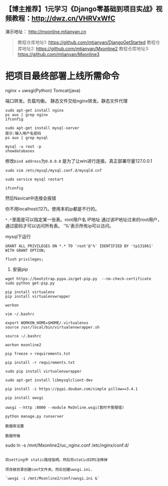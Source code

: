 ## 【博主推荐】1元学习《Django零基础到项目实战》视频教程：http://dwz.cn/VHRVxWfC

演示地址： http://mxonline.mtianyan.cn

>教程仓库地址1: https://github.com/mtianyan/DjangoGetStarted
教程仓库地址2: https://github.com/mtianyan/Mxonline2
教程仓库地址3: https://github.com/mtianyan/Mxonline3

# 把项目最终部署上线所需命令

nginx + uwsgi(Python) Tomcat(java)

端口转发。负载均衡。
静态文件交给nginx转发。静态文件代理

```
sudo apt-get install nginx
ps aux | grep nginx
ifconfig
```

```
sudo apt-get install mysql-server
提示:输入用户名密码
ps aux | grep mysql
```

```
mysql -u root -p
showdatabases
```

修改`bind address`为`0.0.0.0` 是为了让win进行连接。真正部署尽量127.0.0.1

```
sudo vim /etc/mysql/mysql.conf.d/mysqld.cnf

sudo service mysql restart

ifconfig
```
 
然后Navicat中连接会报错

你不用localhost(127)。使用本机ip都是不行的。

`*.*`里面是可以指定某一张表。root用户名 IP地址
通过该IP地址过来的root用户，通过密码才可以访问所有表。
'%'表示所有ip可以访问。

mysql下运行

```
GRANT ALL PRIVILEGES ON *.* TO 'root'@'%' IDENTIFIED BY 'tp131861' WITH GRANT OPTION;

flush privileges;
```
1. 安装pip

```
wget https://bootstrap.pypa.io/get-pip.py  --no-check-certificate
sudo python get-pip.py
```

```
pip install virtualenv
pip install virtualenvwrapper

workon

vim ~/.bashrc

export WORKON_HOME=$HOME/.virtualenvs
source /usr/local/bin/virtualenvwrapper.sh

source ~/.bashrc

workon mxonline2

pip freeze > requirements.txt

pip install -r requirements.txt

sudo pip install virtualenvwrapper

sudo apt-get install libmysqlclient-dev

pip install -i https://pypi.douban.com/simple pillow==3.4.1

pip install uwsgi

uwsgi --http :8000 --module MxOnline.wsgi(暂时不管报错)

python manage.py runserver

数据库设置

数据传输

```
sudo ln -s /mnt/Mxonline2/uc_nginx.conf /etc/nginx/conf.d/

```

将setting中 static路径指明。然后将staticDIRS注释掉

项目根目录创建conf文件夹。然后创建uwsgi.ini.

`uwsgi -i /mnt/Mxonline2/conf/uwsgi.ini &`
